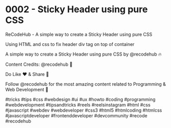 # 0002 - Sticky Header using pure CSS

ReCodeHub - A simple way to create a Sticky Header using pure CSS

Using HTML and css to fix header div tag on top of container

A simple way to create a Sticky Header using pure CSS by @recodehub 🔥

Content Credits: @recodehub 🌟 

Do Like ❤️ & Share 🙌

Follow @recodehub for the most amazing content related to Programming & Web Development 💎

#tricks #tips #css #webdesign #ui #ux #howto #coding #programming #webdevelopment #tipsandtricks #reels #reelsinstagram #html #css #javascript #webdev #webdeveloper #css3 #html5 #htmlcoding #htmlcss #javascriptdeveloper #frontenddeveloper #devcommunity  #recode #recodehub

